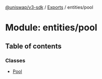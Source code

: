 [@uniswap/v3-sdk](../README.md) / [Exports](../modules.md) / entities/pool

# Module: entities/pool

## Table of contents

### Classes

- [Pool](../classes/entities_pool.pool.md)
